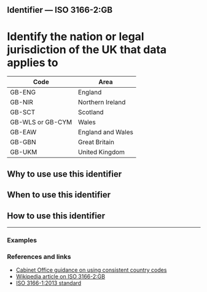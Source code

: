 ## Identifier — ISO 3166-2:GB
# Identify the nation or legal jurisdiction of the UK that data applies to

| Code | Area |
| -----  | ------- |
| GB-ENG | England |
| GB-NIR | Northern Ireland |
| GB-SCT | Scotland |
| GB-WLS or GB-CYM | Wales |
| GB-EAW | England and Wales |
| GB-GBN | Great Britain |
| GB-UKM | United Kingdom |

## Why to use use this identifier

## When to use this identifier

## How to use this identifier

---

### Examples

### References and links

* [Cabinet Office guidance on using consistent country codes](https://www.gov.uk/government/publications/open-standards-for-government/country-codes)
* [Wikipedia article on ISO 3166-2:GB](https://en.wikipedia.org/wiki/ISO_3166-2:GB)
* [ISO 3166-1:2013 standard](https://www.iso.org/standard/63545.html)

